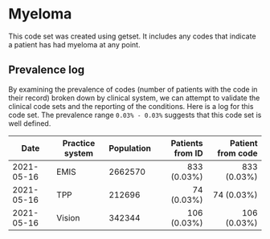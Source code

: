 # Myeloma

This code set was created using getset. It includes any codes that indicate a patient has had myeloma at any point.

## Prevalence log

By examining the prevalence of codes (number of patients with the code in their record) broken down by clinical system, we can attempt to validate the clinical code sets and the reporting of the conditions. Here is a log for this code set. The prevalence range `0.03% - 0.03%` suggests that this code set is well defined.

| Date       | Practice system | Population | Patients from ID | Patient from code |
| ---------- | --------------- | ---------- | ---------------: | ----------------: |
| 2021-05-16 | EMIS            | 2662570    |      833 (0.03%) |       833 (0.03%) |
| 2021-05-16 | TPP             | 212696     |       74 (0.03%) |        74 (0.03%) |
| 2021-05-16 | Vision          | 342344     |      106 (0.03%) |       106 (0.03%) |

